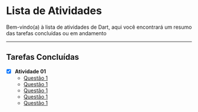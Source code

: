 # Lista de Atividades

Bem-vindo(a) à lista de atividades de Dart, aqui você encontrará um resumo das tarefas concluídas ou em andamento

---

## Tarefas Concluídas

- [x] **Atividade 01**  
  - <a href="https://github.com/edhlz/AtividadeDart/blob/main/Atividade%2001/Q1.dart">Questão 1</a>
  - <a href="https://github.com/edhlz/AtividadeDart/blob/main/Atividade%2001/Q2.dart">Questão 1</a>
  - <a href="https://github.com/edhlz/AtividadeDart/blob/main/Atividade%2001/Q3.dart">Questão 1</a>
  - <a href="https://github.com/edhlz/AtividadeDart/blob/main/Atividade%2001/Q4.dart">Questão 1</a>
  - <a href="https://github.com/edhlz/AtividadeDart/blob/main/Atividade%2001/Q5.dart">Questão 1</a>


